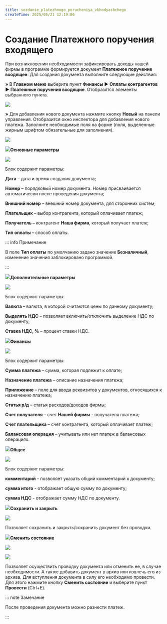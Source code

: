 ```yaml
---
title: sozdanie_platezhnogo_porucheniya_vkhodyashchego
createTime: 2025/05/21 12:19:06
---
```

# Создание Платежного поручения входящего

При возникновении необходимости зафиксировать доходы нашей фирмы в программе формируется документ **Платежное поручение** **входящее**. Для создания документа выполните следующие действия:

**»** В **Главном меню** выберите пункт **Финансы** ► **Оплаты контрагентов** ► **Платежные поручения входящие**. Отобразятся элементы выбранного пункта.

![](490.png)

**»** Для добавления нового документа нажмите кнопку **Новый** на панели управления. Отобразится окно инспектора для добавления нового платежа. Заполните необходимые поля на форме (поля, выделенные жирным шрифтом обязательные для заполнения).

![](491.png)

![](006.png)**Основные параметры**

![](492.png)

Блок содержит параметры:

**Дата** – дата и время создания документа;

**Номер** – порядковый номер документа. Номер присваивается автоматически после проведения документа;

**Внешний номер** – внешний номер документа, для сторонних систем;

**Плательщик** – выбор контрагента, который оплачивает платеж;

**Получатель –** контрагент **Наша фирма**, который получает платеж;

**Тип оплаты** – способ оплаты. 

::: info Примечание

В поле **Тип оплаты** по умолчанию задано значение **Безналичный**, изменение значения заблокировано программой.

:::

![](008.png)**Дополнительные параметры**

![](493.png)

Блок содержит параметры:

**Валюта –** валюта, в которой считаются цены по данному документу;

**Выделять НДС** – позволяет включить/отключить выделение НДС по документу;

**Ставка НДС, %** – процент ставки НДС.

![](009.png)**Финансы**

![](494.png)

Блок содержит параметры:

**Сумма платежа** – сумма, которая подлежит к оплате;

**Назначение платежа** – описание назначения платежа;

**Приложение** – поле для ввода реквизитов у документов, относящихся к назначению платежа;

**Статья р/д** – статья расходов/доходов фирмы;

**Счет получателя** – счет **Нашей фирмы** - получателя платежа;

**Счет плательщика** – счет контрагента, который оплачивает платеж;

**Балансовая операция** – учитывать или нет платеж в балансовых операциях.

![](010.png)**Общее**

![](495.png)

Блок содержит параметры:

**комментарий** - позволяет указать общий комментарий к документу;

**сумма итого** - отображает общую сумму по документу;

**сумма НДС** - отображает сумму НДС по документу.

![](011.png)**Сохранить и закрыть**

![](496.png)

Позволяет сохранить и закрыть/сохранить документ без проводки.

![](012.png)**Сменить состояние**

![](497.png)

![](498.png)

Позволяет осуществить проводку документа или отменить ее, в случае необходимости.  А также добавить документ в архив или извлечь его из архива. Для вступления документа в силу его необходимо провести. Для этого нажмите кнопку **Сменить состояние** и выберите пункт **Провести** (Ctrl+E).

::: note Замечание

После проведения документа можно разнести платеж.

:::

